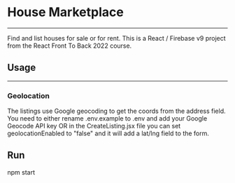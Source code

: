 # House Marketplace
---

Find and list houses for sale or for rent. This is a React / Firebase v9 project from the React Front To Back 2022 course.

## Usage
---

### Geolocation

The listings use Google geocoding to get the coords from the address field. You need to either rename .env.example to .env and add your Google Geocode API key OR in the CreateListing.jsx file you can set geolocationEnabled to "false" and it will add a lat/lng field to the form.

## Run
npm start